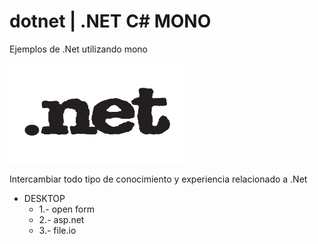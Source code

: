 # dotnet | .NET C# MONO

Ejemplos de .Net utilizando mono

<img src="./assets/Net.jpg" width="280" height="160" >


Intercambiar todo tipo de conocimiento y experiencia relacionado a .Net

* DESKTOP
    - 1.- open form
    - 2.- asp.net
    - 3.- file.io

